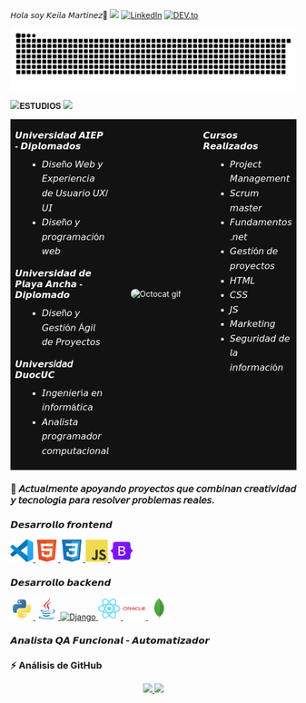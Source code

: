 𝘏𝘰𝘭𝘢 𝘴𝘰𝘺 𝘒𝘦𝘪𝘭𝘢 𝘔𝘢𝘳𝘵𝘪𝘯𝘦𝘻👋
<img src="https://user-images.githubusercontent.com/73097560/115834477-dbab4500-a447-11eb-908a-139a6edaec5c.gif">
<a href="https://www.linkedin.com/in/keila-m-a0b26132a" target="_blank"><img src="https://img.shields.io/badge/LinkedIn-%230077B5.svg?&style=flat-square&logo=linkedin&logoColor=white" alt="LinkedIn"></a>
<a href="https://nickyftkila.github.io/" target="_blank"><img src="https://img.shields.io/badge/DEV-%230A0A0A.svg?&style=flat-square&logo=DEV.to&logoColor=white" alt="DEV.to"></a>

<p align = "center">
	<img src = "https://github.com/7oSkaaa/7oSkaaa/blob/output/github-contribution-grid-snake.svg?" alt = "Snake Game"/>
</p>
<picture><img src = "https://github.com/7oSkaaa/7oSkaaa/blob/main/Images/about_me.gif?raw=true" width = 50px></picture>𝐄𝐒𝐓𝐔𝐃𝐈𝐎𝐒
<img src="https://user-images.githubusercontent.com/73097560/115834477-dbab4500-a447-11eb-908a-139a6edaec5c.gif">


 <table border="0" style="width: 100%; table-layout: fixed; text-align: left; border-spacing: 20px; border-collapse: collapse; background-color: #121212; color: #fff;">
  <tr>
    <td style="width: 33.33%; vertical-align: top; font-family: Arial, sans-serif; font-size: 16px;">
      <p style="font-weight: bold; margin-bottom: 10px;">𝙐𝙣𝙞𝙫𝙚𝙧𝙨𝙞𝙙𝙖𝙙 𝘼𝙄𝙀𝙋 - 𝘿𝙞𝙥𝙡𝙤𝙢𝙖𝙙𝙤𝙨</p>
      <ul style="margin: 0 0 15px 20px; line-height: 1.6;">
        <li>𝘋𝘪𝘴𝘦ñ𝘰 𝘞𝘦𝘣 𝘺 𝘌𝘹𝘱𝘦𝘳𝘪𝘦𝘯𝘤𝘪𝘢 𝘥𝘦 𝘜𝘴𝘶𝘢𝘳𝘪𝘰 𝘜𝘟/𝘜𝘐</li>
        <li>𝘋𝘪𝘴𝘦ñ𝘰 𝘺 𝘱𝘳𝘰𝘨𝘳𝘢𝘮𝘢𝘤𝘪ó𝘯 𝘸𝘦𝘣</li>
      </ul>
      <p style="font-weight: bold; margin-bottom: 10px;">𝙐𝙣𝙞𝙫𝙚𝙧𝙨𝙞𝙙𝙖𝙙 𝙙𝙚 𝙋𝙡𝙖𝙮𝙖 𝘼𝙣𝙘𝙝𝙖 - 𝘿𝙞𝙥𝙡𝙤𝙢𝙖𝙙𝙤</p>
      <ul style="margin: 0 0 15px 20px; line-height: 1.6;">
        <li>𝘋𝘪𝘴𝘦ñ𝘰 𝘺 𝘎𝘦𝘴𝘵𝘪ó𝘯 Á𝘨𝘪𝘭 𝘥𝘦 𝘗𝘳𝘰𝘺𝘦𝘤𝘵𝘰𝘴</li>
      </ul>
      <p style="font-weight: bold; margin-bottom: 10px;">𝙐𝙣𝙞𝙫𝙚𝙧𝘴𝘪𝘥𝘢𝘥 𝘿𝙪𝙤𝙘𝙐𝘾</p>
      <ul style="margin: 0 0 15px 20px; line-height: 1.6;">
        <li>𝘐𝘯𝘨𝘦𝘯𝘪𝘦𝘳í𝘢 𝘦𝘯 𝘪𝘯𝘧𝘰𝘳𝘮á𝘵𝘪𝘤𝘢</li>
        <li>𝘈𝘯𝘢𝘭𝘪𝘴𝘵𝘢 𝘱𝘳𝘰𝘨𝘳𝘢𝘮𝘢𝘥𝘰𝘳 𝘤𝘰𝘮𝘱𝘶𝘵𝘢𝘤𝘪𝘰𝘯𝘢𝘭</li>
      </ul>
    </td>
    <td style="width: 33.33%; text-align: center; vertical-align: middle;">
      <img src="./git.gif" width="200" alt="Octocat gif" style="border-radius: 10px;">
    </td>
    <td style="width: 33.33%; vertical-align: top; font-family: Arial, sans-serif; font-size: 16px;">
      <p style="font-weight: bold; margin-bottom: 10px;">𝘾𝙪𝙧𝙨𝙤𝙨 𝙍𝙚𝙖𝙡𝙞𝙯𝙖𝙙𝙤𝙨</p>    
      <ul style="margin: 0 0 15px 20px; line-height: 1.6;">
        <li>𝘗𝘳𝘰𝘫𝘦𝘤𝘵 𝘔𝘢𝘯𝘢𝘨𝘦𝘮𝘦𝘯𝘵</li>
        <li>𝘚𝘤𝘳𝘶𝘮 𝘮𝘢𝘴𝘵𝘦𝘳</li>
        <li>𝘍𝘶𝘯𝘥𝘢𝘮𝘦𝘯𝘵𝘰𝘴 .𝘯𝘦𝘵</li>
        <li>𝘎𝘦𝘴𝘵𝘪ó𝘯 𝘥𝘦 𝘱𝘳𝘰𝘺𝘦𝘤𝘵𝘰𝘴</li>
        <li>𝘏𝘛𝘔𝘓</li>
        <li>𝘊𝘚𝘚</li>
        <li>𝘑𝘚</li>
        <li>𝘔𝘢𝘳𝘬𝘦𝘵𝘪𝘯𝘨</li>
        <li>𝘚𝘦𝘨𝘶𝘳𝘪𝘥𝘢𝘥 𝘥𝘦 𝘭𝘢 𝘪𝘯𝘧𝘰𝘳𝘮𝘢𝘤𝘪ó𝘯</li>
      </ul>
    </td>
  </tr>
</table>  

### 🚀 **𝘈𝘤𝘵𝘶𝘢𝘭𝘮𝘦𝘯𝘵𝘦 𝘢𝘱𝘰𝘺𝘢𝘯𝘥𝘰 𝘱𝘳𝘰𝘺𝘦𝘤𝘵𝘰𝘴 𝘲𝘶𝘦 𝘤𝘰𝘮𝘣𝘪𝘯𝘢𝘯 𝘤𝘳𝘦𝘢𝘵𝘪𝘷𝘪𝘥𝘢𝘥 𝘺 𝘵𝘦𝘤𝘯𝘰𝘭𝘰𝘨í𝘢 𝘱𝘢𝘳𝘢 𝘳𝘦𝘴𝘰𝘭𝘷𝘦𝘳 𝘱𝘳𝘰𝘣𝘭𝘦𝘮𝘢𝘴 𝘳𝘦𝘢𝘭𝘦𝘴.**

<h3>𝘿𝙚𝙨𝙖𝙧𝙧𝙤𝙡𝙡𝙤 𝙛𝙧𝙤𝙣𝙩𝙚𝙣𝙙</h3>
<p align="left">
    <!-- Visual Studio Code -->
  <a href="https://code.visualstudio.com/" target="_blank" rel="noreferrer">
    <img src="https://raw.githubusercontent.com/devicons/devicon/master/icons/vscode/vscode-original.svg" alt="Visual Studio Code" width="40" height="40" />
  </a>
  <!-- HTML5 -->
  <a href="https://developer.mozilla.org/en-US/docs/Web/HTML" target="_blank" rel="noreferrer">
    <img src="https://raw.githubusercontent.com/devicons/devicon/master/icons/html5/html5-original.svg" alt="HTML5" width="40" height="40" />
  </a>
 <!--CSS-->
 <a href="https://developer.mozilla.org/en-US/docs/Web/CSS" target="_blank" rel="noreferrer">
    <img src="https://raw.githubusercontent.com/devicons/devicon/master/icons/css3/css3-original.svg" alt="CSS" width="40" height="40" />
  </a>
  <!-- JavaScript -->
  <a href="https://developer.mozilla.org/en-US/docs/Web/JavaScript" target="_blank" rel="noreferrer">
    <img src="https://raw.githubusercontent.com/devicons/devicon/master/icons/javascript/javascript-original.svg" alt="JavaScript" width="40" height="40" />
  </a>
  <!-- Bootstrap -->
  <a href="https://getbootstrap.com/" target="_blank" rel="noreferrer">
    <img src="https://raw.githubusercontent.com/devicons/devicon/master/icons/bootstrap/bootstrap-original.svg" alt="Bootstrap" width="40" height="40" />
  </a>

 <h3>𝘿𝙚𝙨𝙖𝙧𝙧𝙤𝙡𝙡𝙤 𝙗𝙖𝙘𝙠𝙚𝙣𝙙</h3>
   <!-- Python -->
  <a href="https://www.python.org/" target="_blank" rel="noreferrer">
    <img src="https://raw.githubusercontent.com/devicons/devicon/master/icons/python/python-original.svg" alt="Python" width="40" height="40" />
  </a> 
     <!-- Java -->
  <a href="https://www.java.com/" target="_blank" rel="noreferrer">
    <img src="https://raw.githubusercontent.com/devicons/devicon/master/icons/java/java-original.svg" alt="Java" width="40" height="40" />
  </a>
    <!-- Django -->
  <a href="https://www.djangoproject.com/" target="_blank" rel="noreferrer">
    <img src="https://cdn.worldvectorlogo.com/logos/django.svg" alt="Django" width="40" height="40" />
  </a>
  <!-- React -->
  <a href="https://reactjs.org/" target="_blank" rel="noreferrer">
    <img src="https://raw.githubusercontent.com/devicons/devicon/master/icons/react/react-original.svg" alt="React" width="40" height="40" />
  </a>
   <!-- oracle -->
  <a href="https://www.oracle.com/database/sqldeveloper/" target="_blank" rel="noreferrer">
    <img src="https://raw.githubusercontent.com/devicons/devicon/master/icons/oracle/oracle-original.svg" alt="SQL Developer" width="40" height="40" />
  </a>
   <!-- mongodb -->
  <a href="https://www.mongodb.com/" target="_blank" rel="noreferrer">
    <img src="https://raw.githubusercontent.com/devicons/devicon/master/icons/mongodb/mongodb-original.svg" alt="MongoDB" width="40" height="40" />
 </a>
 <h3>𝘼𝙣𝙖𝙡𝙞𝙨𝙩𝙖 𝙌𝘼 𝙁𝙪𝙣𝙘𝙞𝙤𝙣𝙖𝙡 - 𝘼𝙪𝙩𝙤𝙢𝙖𝙩𝙞𝙯𝙖𝙙𝙤𝙧</h3>
</p>

### ⚡&nbsp;Análisis de GitHub

<p align="center">
<a href="https://github.com/nickyftkila">
  <img height="180em" src="https://github-readme-stats-eight-theta.vercel.app/api?username=nickyftkila&show_icons=true&theme=algolia&include_all_commits=true&count_private=true"/>
  <img height="180em" src="https://github-readme-stats-eight-theta.vercel.app/api/top-langs/?username=nickyftkila&layout=compact&langs_count=8&theme=algolia"/>
</a>
</p>
<!--
**keimartinan/keimartinan** is a ✨ _special_ ✨ repository because its `README.md` (this file) appears on your GitHub profile.

Here are some ideas to get you started:

- 🔭 I’m currently working on ...
- 🌱 I’m currently learning ...
- 👯 I’m looking to collaborate on ...
- 🤔 I’m looking for help with ...
- 💬 Ask me about ...
- 📫 How to reach me: ...
- 😄 Pronouns: ...
- ⚡ Fun fact: ...
-->
